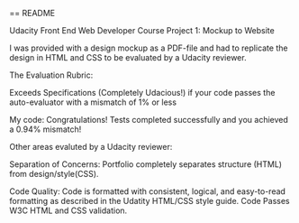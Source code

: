 == README

Udacity Front End Web Developer Course Project 1: Mockup to Website

I was provided with a design mockup as a PDF-file and had to replicate the design in HTML and CSS to be evaluated by a Udacity reviewer.

The Evaluation Rubric:

Exceeds Specifications (Completely Udacious!) if your code passes the auto-evaluator with a mismatch of 1% or less

My code:  Congratulations! Tests completed successfully and you achieved a 0.94% mismatch!

Other areas evaluted by a Udacity reviewer:

Separation of Concerns: Portfolio completely separates structure (HTML) from design/style(CSS).

Code Quality: Code is formatted with consistent, logical, and easy-to-read formatting as described in the Udatity HTML/CSS style guide. Code Passes W3C HTML and CSS validation.